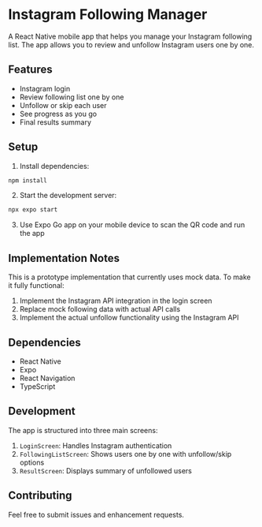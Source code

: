 # Instagram Following Manager

A React Native mobile app that helps you manage your Instagram following list. The app allows you to review and unfollow Instagram users one by one.

## Features

- Instagram login
- Review following list one by one
- Unfollow or skip each user
- See progress as you go
- Final results summary

## Setup

1. Install dependencies:
```bash
npm install
```

2. Start the development server:
```bash
npx expo start
```

3. Use Expo Go app on your mobile device to scan the QR code and run the app

## Implementation Notes

This is a prototype implementation that currently uses mock data. To make it fully functional:

1. Implement the Instagram API integration in the login screen
2. Replace mock following data with actual API calls
3. Implement the actual unfollow functionality using the Instagram API

## Dependencies

- React Native
- Expo
- React Navigation
- TypeScript

## Development

The app is structured into three main screens:

1. `LoginScreen`: Handles Instagram authentication
2. `FollowingListScreen`: Shows users one by one with unfollow/skip options
3. `ResultScreen`: Displays summary of unfollowed users

## Contributing

Feel free to submit issues and enhancement requests. 